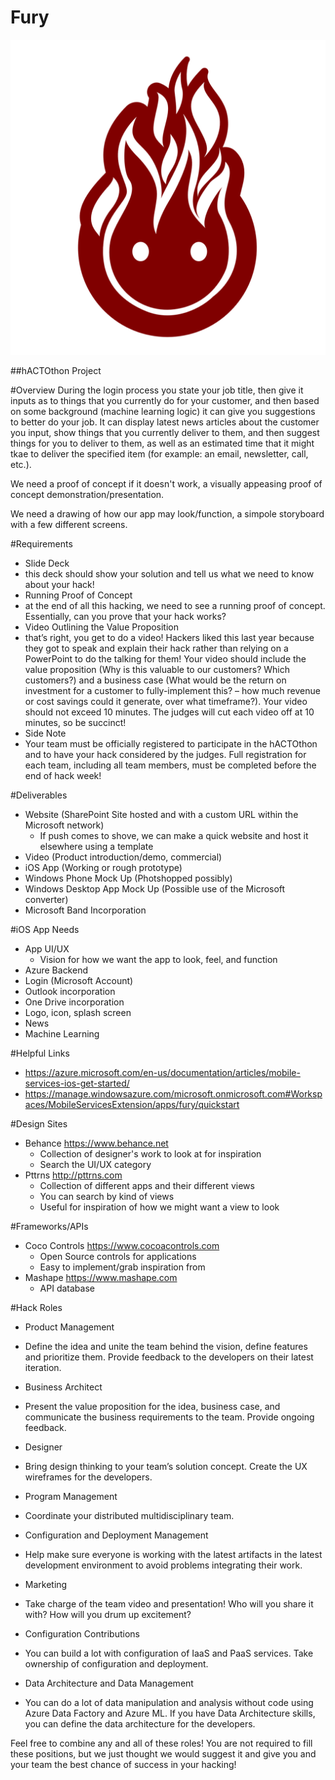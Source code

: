 # Fury

![alt text](https://github.com/chrispmonkey/Fury/blob/master/Design%20Elements/Fury%20Icon.png "Fury Logo")

##hACTOthon Project

#Overview
During the login process you state your job title, then give it inputs as to things that you currently do for your customer, and then based on some background (machine learning logic) it can give you suggestions to better do your job. It can display latest news articles about the customer you input, show things that you currently deliver to them, and then suggest things for you to deliver to them, as well as an estimated time that it might tkae to deliver the specified item (for example: an email, newsletter, call, etc.).

We need a proof of concept if it doesn't work, a visually appeasing proof of concept demonstration/presentation.

We need a drawing of how our app may look/function, a simpole storyboard with a few different screens. 

#Requirements
- Slide Deck
 - this deck should show your solution and tell us what we need to know about your hack!
- Running Proof of Concept
 - at the end of all this hacking, we need to see a running proof of concept. Essentially, can you prove that your hack works?
- Video Outlining the Value Proposition
 - that’s right, you get to do a video! Hackers liked this last year because they got to speak and explain their hack rather than relying on a PowerPoint to do the talking for them! Your video should include the value proposition (Why is this valuable to our customers? Which customers?) and a business case (What would be the return on investment for a customer to fully-implement this? – how much revenue or cost savings could it generate, over what timeframe?). Your video should not exceed 10 minutes. The judges will cut each video off at 10 minutes, so be succinct!
- Side Note
 - Your team must be officially registered to participate in the hACTOthon and to have your hack considered by the judges. Full registration for each team, including all team members, must be completed before the end of hack week! 

#Deliverables
- Website (SharePoint Site hosted and with a custom URL within the Microsoft network)
  - If push comes to shove, we can make a quick website and host it elsewhere using a template 
- Video (Product introduction/demo, commercial)
- iOS App (Working or rough prototype)
- Windows Phone Mock Up (Photshopped possibly)
- Windows Desktop App Mock Up (Possible use of the Microsoft converter)
- Microsoft Band Incorporation

#iOS App Needs
- App UI/UX 
  - Vision for how we want the app to look, feel, and function
- Azure Backend
- Login (Microsoft Account)
- Outlook incorporation
- One Drive incorporation
- Logo, icon, splash screen
- News 
- Machine Learning


#Helpful Links
- https://azure.microsoft.com/en-us/documentation/articles/mobile-services-ios-get-started/
- https://manage.windowsazure.com/microsoft.onmicrosoft.com#Workspaces/MobileServicesExtension/apps/fury/quickstart

#Design Sites
- Behance https://www.behance.net
  - Collection of designer's work to look at for inspiration 
  - Search the UI/UX category
- Pttrns http://pttrns.com
  - Collection of different apps and their different views
  - You can search by kind of views
  - Useful for inspiration of how we might want a view to look

#Frameworks/APIs
- Coco Controls https://www.cocoacontrols.com
  - Open Source controls for applications
  - Easy to implement/grab inspiration from
- Mashape https://www.mashape.com
  - API database

#Hack Roles
- Product Management 
 - Define the idea and unite the team behind the vision, define features and prioritize them. Provide feedback to the developers on their latest iteration.
 
- Business Architect
 - Present the value proposition for the idea, business case, and communicate the business requirements to the team. Provide ongoing feedback.
 
- Designer
 - Bring design thinking to your team’s solution concept. Create the UX wireframes for the developers.
 
- Program Management 
 - Coordinate your distributed multidisciplinary team.
 
- Configuration and Deployment Management 
 - Help make sure everyone is working with the latest artifacts in the latest development environment to avoid problems integrating their work.
 
- Marketing 
 - Take charge of the team video and presentation! Who will you share it with? How will you drum up excitement?
 
- Configuration Contributions
 - You can build a lot with configuration of IaaS and PaaS services. Take ownership of configuration and deployment.
 
- Data Architecture and Data Management 
 - You can do a lot of data manipulation and analysis without code using Azure Data Factory and Azure ML. If you have Data Architecture skills, you can define the data architecture for the developers.
 
Feel free to combine any and all of these roles! You are not required to fill these positions, but we just thought we would suggest it and give you and your team the best chance of success in your hacking!
